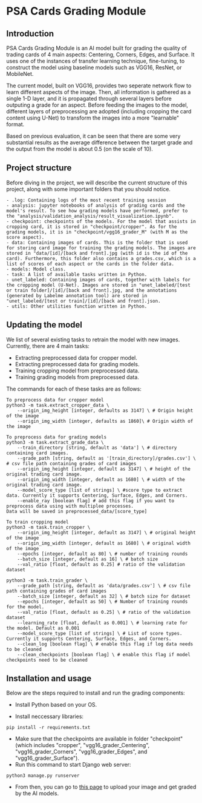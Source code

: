 # PSA Cards Grading Module

## Introduction

PSA Cards Grading Module is an AI model built for grading the quality of trading cards of 4 main aspects: Centering, Corners, Edges, and Surface. It uses one of the instances of transfer learning technique, fine-tuning, to construct the model using baseline models such as VGG16, ResNet, or MobileNet.

The current model, built on VGG16, provides two seperate network flow to learn different aspects of the image. Then, all information is gathered as a single 1-D layer, and it is propagated through several layers before outputing a grade for an aspect. Before feeding the images to the model, different layers of preprocessing are adopted (including cropping the card content using U-Net) to transform the images into a more "learnable" format. 

Based on previous evaluation, it can be seen that there are some very substantial results as the average difference between the target grade and the output from the model is about 0.5 (on the scale of 10).

## Project structure
Before diving in the project, we will describe the current structure of this project, along with some important folders that you should notice.
```
- .log: Containing logs of the most recent training session
- analysis: jupyter notebooks of analysis of grading cards and the model's result. To see how grading models have performed, prefer to the "analysis/validation_analysis/result_visualization.ipynb".
- checkpoint: checkpoints of the models. For the model that assists in cropping card, it is stored in "checkpoint/cropper". As for the grading models, it is in "checkpoint/vgg16_grader_M" (with M as the score aspect).
- data: Containing images of cards. This is the folder that is used for storing card image for training the grading models. The images are stored in "data/[id]/[back and front].jpg (with id is the id of the card). Furthermore, this folder also contains a grades.csv, which is a list of scores of each aspect or the cards in the folder data.
- models: Model class.
- task: A list of available tasks written in Python.
- unet_labeled: Containing images of cards, together with labels for the cropping model (U-Net). Images are stored in "unet_labeled/[test or train folder]/[id]/[back and front].jpg, and the annotations (generated by Labelme annotation tool) are stored in "unet_labeled/[test or train]/[id]/[back and front].json.
- utils: Other utilities function written in Python.
```

## Updating the model

We list of several existing tasks to retrain the model with new images. Currently, there are 4 main tasks:
- Extracting preprocessed data for cropper model.
- Extracting preprocessed data for grading models.
- Training cropping model from preprocessed data.
- Training grading models from preprocessed data.

The commands for each of these tasks are as follows:

```
To preprocess data for cropper model
python3 -m task.extract_cropper_data \
    --origin_img_height [integer, defaults as 3147] \ # Origin height of the image
    --origin_img_width [integer, defaults as 1860]\ # Origin width of the image
```

```
To preprocess data for grading models
python3 -m task.extract_grade_data \
    --train_directory [string, default as 'data'] \ # directory containing card images.
    --grade_path [string, default as '[train_directory]/grades.csv'] \ # csv file path containing grades of card images
    --origin_img_height [integer, default as 3147] \ # height of the original trading card image.
    --origin_img_width [integer, default as 1680] \ # width of the original trading card image.
    --model_score_type [list of strings] \ #score type to extract data. Currently it supports Centering, Surface, Edges, and Corners.
    --enable_ray [boolean flag] # add this flag if you want to preprocess data using with multiplee processes. 
Data will be saved in preprocessed_data/[score_type]
```

```
To train cropping model
python3 -m task.train_cropper \
    --origin_img_height [integer, default as 3147] \ # original height of the image
    --origin_img_width [integer, default as 1680] \ # original width of the image
    --epochs [integer, default as 80] \ # number of training rounds
    --batch_size [integer, default as 16] \ # batch size
    --val_ratio [float, default as 0.25] # ratio of the validation dataset
```

```
python3 -m task.train_grader \
    --grade_path [string, default as 'data/grades.csv'] \ # csv file path containing grades of card images
    --batch_size [integer, default as 32] \ # batch size for dataset
    --epochs [integer, default as 50] \ # Number of training rounds for the model.
    --val_ratio [float, default as 0.25] \ # ratio of the validation dataset
    --learning_rate [float, default as 0.001] \ # learning rate for the model. Default as 0.001
    --model_score_type [list of strings] \ # List of score types. Currently it supports Centering, Surface, Edges, and Corners.
    --clean_log [boolean flag] \ # enable this flag if log data needs to be cleaned
    --clean_checkpoints [boolean flag] \ # enable this flag if model checkpoints need to be cleaned
```

## Installation and usage

Below are the steps required to install and run the grading components:

- Install Python based on your OS.

- Install neccessary libraries:
```
pip install -r requirements.txt
```
- Make sure that the checkpoints are available in folder "checkpoint" (which includes "cropper", "vgg16_grader_Centering", "vgg16_grader_Corners", "vgg16_grader_Edges", and "vgg16_grader_Surface").
- Run this command to start Django web server:
```
python3 manage.py runserver
```
- From then, you can go to [this page](http://localhost:8000/evaluate/upload) to upload your image and get graded by the AI models.
